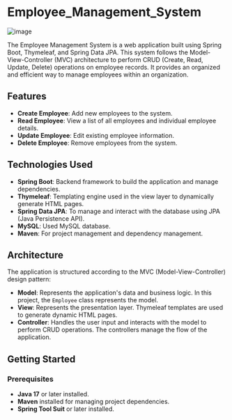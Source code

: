 # Employee_Management_System 


![image](https://github.com/user-attachments/assets/191ea20c-dcb6-4c73-be9c-c5d789905993)

The Employee Management System is a web application built using Spring Boot, Thymeleaf, and Spring Data JPA. This system follows the Model-View-Controller (MVC) architecture to perform CRUD (Create, Read, Update, Delete) operations on employee records. It provides an organized and efficient way to manage employees within an organization.

## Features 

- **Create Employee**: Add new employees to the system.
- **Read Employee**: View a list of all employees and individual employee details.
- **Update Employee**: Edit existing employee information.
- **Delete Employee**: Remove employees from the system.

## Technologies Used

- **Spring Boot**: Backend framework to build the application and manage dependencies.
- **Thymeleaf**: Templating engine used in the view layer to dynamically generate HTML pages.
- **Spring Data JPA**: To manage and interact with the database using JPA (Java Persistence API).
- **MySQL**: Used MySQL database.
- **Maven**: For project management and dependency management.

## Architecture

The application is structured according to the MVC (Model-View-Controller) design pattern:

- **Model**: Represents the application's data and business logic. In this project, the `Employee` class represents the model.
- **View**: Represents the presentation layer. Thymeleaf templates are used to generate dynamic HTML pages.
- **Controller**: Handles the user input and interacts with the model to perform CRUD operations. The controllers manage the flow of the application.

## Getting Started

### Prerequisites

- **Java 17** or later installed.
- **Maven** installed for managing project dependencies.
- **Spring Tool Suit** or later installed.
